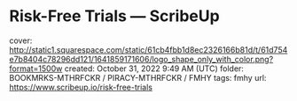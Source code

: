 # Risk-Free Trials — ScribeUp

cover: http://static1.squarespace.com/static/61cb4fbb1d8ec2326166b81d/t/61d754e7b8404c78296dd121/1641859171606/logo_shape_only_with_color.png?format=1500w
created: October 31, 2022 9:49 AM (UTC)
folder: BOOKMRKS-MTHRFCKR / PIRACY-MTHRFCKR / FMHY
tags: fmhy
url: https://www.scribeup.io/risk-free-trials